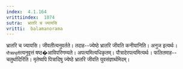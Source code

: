 ```yaml
---
index:  4.1.164
vrittiindex:  1074
sutra:  भ्रातरि च ज्यायसि
vritti:  balamanorama 
---
```


भ्रातरि च ज्यायसि। जीवतीत्यनुवर्तते। तदाह--ज्येष्ठे भ्रातरि जीवति कनीयानिति। अनुज इत्यर्थः। `पौत्रप्रभृती`त्यनुवृत्तं षष्ठ�आविपरिणम्यते। अपत्यमित्यधिकृतम्। पौत्रादेरपत्यमित्यर्थः। फलितमाह--चतुर्थादिरिति। मृतेष्वपि पित्रादिषु ज्येष्ठे भ्रातरि जीवति युवसंज्ञार्थमिदम्।


